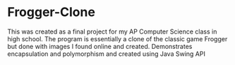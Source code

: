 # Frogger-Clone
This was created as a final project for my AP Computer Science class in high school.
The program is essentially a clone of the classic game Frogger but done with images I found online and created.
Demonstrates encapsulation and polymorphism and created using Java Swing API
